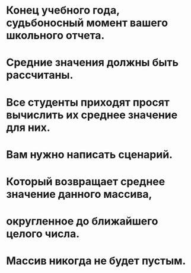 # Конец учебного года, судьбоносный момент вашего школьного отчета. 
# Средние значения должны быть рассчитаны. 
# Все студенты приходят просят вычислить их среднее значение для них. 
# Вам нужно написать сценарий.

# Который возвращает среднее значение данного массива, 
# округленное до ближайшего целого числа.

# Массив никогда не будет пустым.